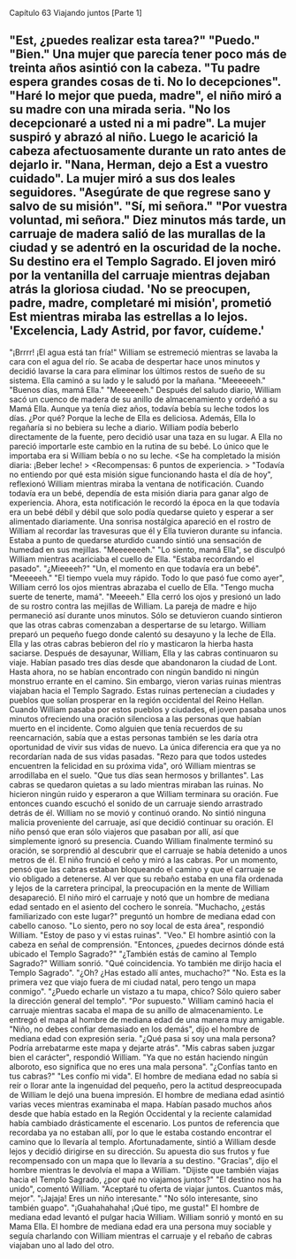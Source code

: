 
Capítulo 63 Viajando juntos [Parte 1]

"Est, ¿puedes realizar esta tarea?"
"Puedo."
"Bien." Una mujer que parecía tener poco más de treinta años asintió con la cabeza. "Tu padre espera grandes cosas de ti. No lo decepciones".
"Haré lo mejor que pueda, madre", el niño miró a su madre con una mirada seria. "No los decepcionaré a usted ni a mi padre".
La mujer suspiró y abrazó al niño. Luego le acarició la cabeza afectuosamente durante un rato antes de dejarlo ir.
"Nana, Herman, dejo a Est a vuestro cuidado". La mujer miró a sus dos leales seguidores. "Asegúrate de que regrese sano y salvo de su misión".
"Sí, mi señora."
"Por vuestra voluntad, mi señora."
Diez minutos más tarde, un carruaje de madera salió de las murallas de la ciudad y se adentró en la oscuridad de la noche. Su destino era el Templo Sagrado. El joven miró por la ventanilla del carruaje mientras dejaban atrás la gloriosa ciudad.
'No se preocupen, padre, madre, completaré mi misión', prometió Est mientras miraba las estrellas a lo lejos. 'Excelencia, Lady Astrid, por favor, cuídeme.'
-----
"¡Brrrr! ¡El agua está tan fría!" William se estremeció mientras se lavaba la cara con el agua del río. Se acaba de despertar hace unos minutos y decidió lavarse la cara para eliminar los últimos restos de sueño de su sistema.
Ella caminó a su lado y le saludó por la mañana.
"Meeeeeeh."
"Buenos días, mamá Ella."
"Meeeeeeh."
Después del saludo diario, William sacó un cuenco de madera de su anillo de almacenamiento y ordeñó a su Mamá Ella. Aunque ya tenía diez años, todavía bebía su leche todos los días. ¿Por qué? Porque la leche de Ella es deliciosa.
Además, Ella lo regañaría si no bebiera su leche a diario. William podía beberlo directamente de la fuente, pero decidió usar una taza en su lugar. A Ella no pareció importarle este cambio en la rutina de su bebé. Lo único que le importaba era si William bebía o no su leche.
<Se ha completado la misión diaria: ¡Beber leche! >
<Recompensas: 6 puntos de experiencia. >
"Todavía no entiendo por qué esta misión sigue funcionando hasta el día de hoy", reflexionó William mientras miraba la ventana de notificación.
Cuando todavía era un bebé, dependía de esta misión diaria para ganar algo de experiencia. Ahora, esta notificación le recordó la época en la que todavía era un bebé débil y débil que solo podía quedarse quieto y esperar a ser alimentado diariamente.
Una sonrisa nostálgica apareció en el rostro de William al recordar las travesuras que él y Ella tuvieron durante su infancia. Estaba a punto de quedarse aturdido cuando sintió una sensación de humedad en sus mejillas.
"Meeeeeeeh."
"Lo siento, mamá Ella", se disculpó William mientras acariciaba el cuello de Ella. "Estaba recordando el pasado".
"¿Mieeeeh?"
"Un, el momento en que todavía era un bebé".
"Meeeeeh."
"El tiempo vuela muy rápido. Todo lo que pasó fue como ayer", William cerró los ojos mientras abrazaba el cuello de Ella. "Tengo mucha suerte de tenerte, mamá".
"Meeeeh." Ella cerró los ojos y presionó un lado de su rostro contra las mejillas de William. La pareja de madre e hijo permaneció así durante unos minutos. Sólo se detuvieron cuando sintieron que las otras cabras comenzaban a despertarse de su letargo.
William preparó un pequeño fuego donde calentó su desayuno y la leche de Ella. Ella y las otras cabras bebieron del río y masticaron la hierba hasta saciarse.
Después de desayunar, William, Ella y las cabras continuaron su viaje.
Habían pasado tres días desde que abandonaron la ciudad de Lont. Hasta ahora, no se habían encontrado con ningún bandido ni ningún monstruo errante en el camino. Sin embargo, vieron varias ruinas mientras viajaban hacia el Templo Sagrado. Estas ruinas pertenecían a ciudades y pueblos que solían prosperar en la región occidental del Reino Hellan.
Cuando William pasaba por estos pueblos y ciudades, el joven pasaba unos minutos ofreciendo una oración silenciosa a las personas que habían muerto en el incidente. Como alguien que tenía recuerdos de su reencarnación, sabía que a estas personas también se les daría otra oportunidad de vivir sus vidas de nuevo.
La única diferencia era que ya no recordarían nada de sus vidas pasadas.
"Rezo para que todos ustedes encuentren la felicidad en su próxima vida", oró William mientras se arrodillaba en el suelo. "Que tus días sean hermosos y brillantes".
Las cabras se quedaron quietas a su lado mientras miraban las ruinas. No hicieron ningún ruido y esperaron a que William terminara su oración.
Fue entonces cuando escuchó el sonido de un carruaje siendo arrastrado detrás de él. William no se movió y continuó orando. No sintió ninguna malicia proveniente del carruaje, así que decidió continuar su oración.
El niño pensó que eran sólo viajeros que pasaban por allí, así que simplemente ignoró su presencia.
Cuando William finalmente terminó su oración, se sorprendió al descubrir que el carruaje se había detenido a unos metros de él. El niño frunció el ceño y miró a las cabras. Por un momento, pensó que las cabras estaban bloqueando el camino y que el carruaje se vio obligado a detenerse.
Al ver que su rebaño estaba en una fila ordenada y lejos de la carretera principal, la preocupación en la mente de William desapareció. El niño miró el carruaje y notó que un hombre de mediana edad sentado en el asiento del cochero le sonreía.
"Muchacho, ¿estás familiarizado con este lugar?" preguntó un hombre de mediana edad con cabello canoso.
"Lo siento, pero no soy local de esta área", respondió William. "Estoy de paso y vi estas ruinas".
"Veo." El hombre asintió con la cabeza en señal de comprensión. "Entonces, ¿puedes decirnos dónde está ubicado el Templo Sagrado?"
"¿También estás de camino al Templo Sagrado?" William sonrió. "Qué coincidencia. Yo también me dirijo hacia el Templo Sagrado".
"¿Oh? ¿Has estado allí antes, muchacho?"
"No. Esta es la primera vez que viajo fuera de mi ciudad natal, pero tengo un mapa conmigo".
"¿Puedo echarle un vistazo a tu mapa, chico? Sólo quiero saber la dirección general del templo".
"Por supuesto."
William caminó hacia el carruaje mientras sacaba el mapa de su anillo de almacenamiento. Le entregó el mapa al hombre de mediana edad de una manera muy amigable.
"Niño, no debes confiar demasiado en los demás", dijo el hombre de mediana edad con expresión seria. "¿Qué pasa si soy una mala persona? Podría arrebatarme este mapa y dejarte atrás".
"Mis cabras saben juzgar bien el carácter", respondió William. "Ya que no están haciendo ningún alboroto, eso significa que no eres una mala persona".
"¿Confías tanto en tus cabras?"
"Les confío mi vida".
El hombre de mediana edad no sabía si reír o llorar ante la ingenuidad del pequeño, pero la actitud despreocupada de William le dejó una buena impresión. El hombre de mediana edad asintió varias veces mientras examinaba el mapa.
Habían pasado muchos años desde que había estado en la Región Occidental y la reciente calamidad había cambiado drásticamente el escenario. Los puntos de referencia que recordaba ya no estaban allí, por lo que le estaba costando encontrar el camino que lo llevaría al templo.
Afortunadamente, sintió a William desde lejos y decidió dirigirse en su dirección. Su apuesta dio sus frutos y fue recompensado con un mapa que lo llevaría a su destino.
"Gracias", dijo el hombre mientras le devolvía el mapa a William. "Dijiste que también viajas hacia el Templo Sagrado, ¿por qué no viajamos juntos?"
"El destino nos ha unido", comentó William. "Aceptaré tu oferta de viajar juntos. Cuantos más, mejor".
"¡Jajaja! Eres un niño interesante."
"No sólo interesante, sino también guapo".
"¡Guahahahaha! ¡Qué tipo, me gusta!" El hombre de mediana edad levantó el pulgar hacia William.
William sonrió y montó en su Mama Ella. El hombre de mediana edad era una persona muy sociable y seguía charlando con William mientras el carruaje y el rebaño de cabras viajaban uno al lado del otro.
